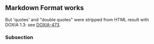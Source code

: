 <!---
Licensed to the Apache Software Foundation (ASF) under one
or more contributor license agreements.  See the NOTICE file
distributed with this work for additional information
regarding copyright ownership.  The ASF licenses this file
to you under the Apache License, Version 2.0 (the
"License"); you may not use this file except in compliance
with the License.  You may obtain a copy of the License at

  http://www.apache.org/licenses/LICENSE-2.0

Unless required by applicable law or agreed to in writing,
software distributed under the License is distributed on an
"AS IS" BASIS, WITHOUT WARRANTIES OR CONDITIONS OF ANY
KIND, either express or implied.  See the License for the
specific language governing permissions and limitations
under the License.
-->


Markdown Format works
---------------

But 'quotes' and "double quotes" were stripped from HTML result with DOXIA 1.3:
see [DOXIA-473](https://issues.apache.org/jira/browse/DOXIA-473).

<!-- MACRO{toc|fromDepth=1|toDepth=2} -->

### Subsection
